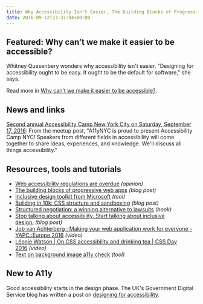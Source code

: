 ```yaml
---
title: Why Accessibility Isn't Easier, The Building Blocks of Progressive Web Apps, On CSS Accessibility and Drinking Tea and More
date: 2016-09-12T23:37:04+00:00
---
```


## Featured: Why can’t we make it easier to be accessible?

Whitney Quesenbery wonders why accessibility isn't easier. "Designing for accessibility ought to be easy. It ought to be the default for software," she says.

Read more in [Why can’t we make it easier to be accessible?](http://rosenfeldmedia.com/announcements/cant-make-easier-accessible/).

## News and links

[Second annual Accessibility Camp New York City on Saturday, September 17, 2016](http://www.meetup.com/A11yNYC/events/233751027/): From the meetup post, "A11yNYC is proud to present Accessibility Camp NYC! Speakers from different fields in accessibility will come together to share ideas, experiences, and knowledge. We'll discuss all things accessibility."

## Resources, tools and tutorials

* [Web accessibility regulations are overdue](http://www.usatoday.com/story/tech/columnist/2016/08/29/web-accessibility-regulations-overdue-column/87043768/) _(opinion)_
* [The building blocks of progressive web apps](https://www.smashingmagazine.com/2016/09/the-building-blocks-of-progressive-web-apps/) _(blog post)_
* [Inclusive design toolkit from Microsoft](http://download.microsoft.com/download/B/0/D/B0D4BF87-09CE-4417-8F28-D60703D672ED/INCLUSIVE_TOOLKIT_MANUAL_FINAL.pdf) _(tool)_
* [Building in 10k: CSS structure and sandboxing](https://blogs.windows.com/msedgedev/2016/09/08/10k-css-structure-and-sandboxing/) _(blog post)_
* [Structured negotiation: a winning alternative to lawsuits](http://shop.americanbar.org/eBus/Store/ProductDetails.aspx?productId=253331125&term=5100030) _(book)_
* [Stop talking about accessibility. Start talking about inclusive design.](https://envato.com/blog/stop-talking-accessibility-start-talking-inclusive-design/) _(blog post)_
* [Job van Achterberg : Making your web application work for everyone - YAPC::Europe 2016](https://www.youtube.com/watch?v=kysW8WSk41Y) _(video)_
* [Léonie Watson | On CSS accessibility and drinking tea | CSS Day 2016](https://vimeo.com/180566024) _(video)_
* [Text on background image a11y check](http://www.brandwood.com/a11y/) _(tool)_

## New to A11y

Good accessibility starts in the design phase. The UK's Government Digital Service blog has written a post on [designing for accessibility](https://accessibility.blog.gov.uk/2016/09/02/dos-and-donts-on-designing-for-accessibility/).
